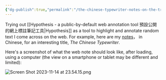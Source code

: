 ```yaml
---
{"dg-publish":true,"permalink":"/the-chinese-typewriter-notes-on-the-translation/","noteIcon":"2"}
---
```


Trying out [[Hypothesis - a public-by-default web annotation tool 預設公開的網上標註筆記工具\|Hypothesis]] as a tool to highlight and annotate random text I come across on the web. For example, here are my [notes](https://hyp.is/Vvn78oNNEe6cL_-XFkmsOA/www.books.com.tw/products/0010973855)， in Chinese, for an interesting title, *The Chinese Typewriter*. 

Here's a screenshot of what the web note should look like, after loading, using a computer (the view on a smartphone or tablet may be different and limited):

![Screen Shot 2023-11-14 at 23.54.15.png](/img/user/Screen%20Shot%202023-11-14%20at%2023.54.15.png)